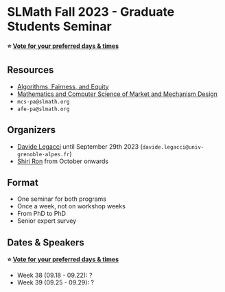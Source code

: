 
# SLMath Fall 2023 - Graduate Students Seminar
**⭐️ [Vote for your preferred days & times](https://calendly.com/d/2wm-83y-76p/slmath-fall-2023-graduate-students-seminar)**
## Resources
- [Algorithms, Fairness, and Equity](https://www.slmath.org/programs/353)
- [Mathematics and Computer Science of Market and Mechanism Design](https://www.slmath.org/programs/333)
- `mcs-pa@slmath.org`
- `afe-pa@slmath.org`

## Organizers
- [Davide Legacci](https://davidelegacci.it/) until September 29th 2023 (`davide.legacci@univ-grenoble-alpes.fr`)
- [Shiri Ron](https://shiriron.github.io/) from October onwards

## Format
- One seminar for both programs
- Once a week, not on workshop weeks
- From PhD to PhD
- Senior expert survey

## Dates & Speakers

**⭐️ [Vote for your preferred days & times](https://calendly.com/d/2wm-83y-76p/slmath-fall-2023-graduate-students-seminar)**

- Week 38 (09.18 - 09.22): ?
- Week 39 (09.25 - 09.29): ?


